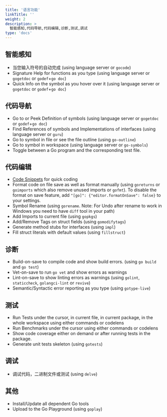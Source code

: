 ```yaml
---
title: '语言功能'
linkTitle: ''
weight: 2
description: >
  智能感知,代码导航,代码编辑,诊断,测试,调试
type: 'docs'
---
```


## 智能感知

- 当您输入符号的自动完成 (using language server or `gocode`)
- Signature Help for functions as you type (using language server or `gogetdoc` or `godef`+`go doc`)
- Quick Info on the symbol as you hover over it (using language server or `gogetdoc` or `godef`+`go doc`)

## 代码导航

- Go to or Peek Definition of symbols (using language server or `gogetdoc` or `godef`+`go doc`)
- Find References of symbols and Implementations of interfaces (using language server or `guru`)
- Go to symbol in file or see the file outline (using `go-outline`)
- Go to symbol in workspace (using language server or `go-symbols`)
- Toggle between a Go program and the corresponding test file.

## 代码编辑

- [Code Snippets](https://github.com/microsoft/vscode-go/blob/master/snippets/go.json) for quick coding
- Format code on file save as well as format manually (using `goreturns` or `goimports` which also remove unused imports
  or `gofmt`). To disable the format on save feature, add `"[go]": {"editor.formatOnSave": false}` to your settings.
- Symbol Rename (using `gorename`. Note: For Undo after rename to work in Windows you need to have `diff` tool in your
  path)
- Add Imports to current file (using `gopkgs`)
- Add/Remove Tags on struct fields (using `gomodifytags`)
- Generate method stubs for interfaces (using `impl`)
- Fill struct literals with default values (using `fillstruct`)

## 诊断

- Build-on-save to compile code and show build errors. (using `go build` and `go test`)
- Vet-on-save to run `go vet` and show errors as warnings
- Lint-on-save to show linting errors as warnings (using `golint`, `staticcheck`, `golangci-lint` or `revive`)
- Semantic/Syntactic error reporting as you type (using `gotype-live`)

## 测试

- Run Tests under the cursor, in current file, in current package, in the whole workspace using either commands or
  codelens
- Run Benchmarks under the cursor using either commands or codelens
- Show code coverage either on demand or after running tests in the package.
- Generate unit tests skeleton (using `gotests`)

## 调试

- 调试代码，二进制文件或测试 (using `delve`)

## 其他

- Install/Update all dependent Go tools
- Upload to the Go Playground (using `goplay`)
